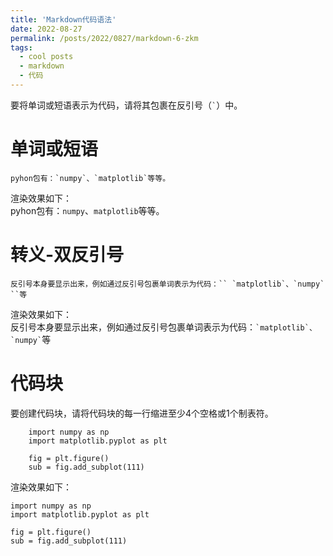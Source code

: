 ```yaml
---
title: 'Markdown代码语法'
date: 2022-08-27
permalink: /posts/2022/0827/markdown-6-zkm
tags:
  - cool posts
  - markdown
  - 代码
---
```

要将单词或短语表示为代码，请将其包裹在反引号（`` ` ``）中。  

# 单词或短语  
```
pyhon包有：`numpy`、`matplotlib`等等。
```
渲染效果如下：  
pyhon包有：`numpy`、`matplotlib`等等。

# 转义-双反引号  
```
反引号本身要显示出来，例如通过反引号包裹单词表示为代码：`` `matplotlib`、`numpy` ``等
```  
渲染效果如下：  
反引号本身要显示出来，例如通过反引号包裹单词表示为代码：`` `matplotlib`、`numpy` ``等
# 代码块  
要创建代码块，请将代码块的每一行缩进至少4个空格或1个制表符。  
```
    import numpy as np
    import matplotlib.pyplot as plt

    fig = plt.figure()
    sub = fig.add_subplot(111)
```  
渲染效果如下：  

    import numpy as np
    import matplotlib.pyplot as plt

    fig = plt.figure()
    sub = fig.add_subplot(111)
